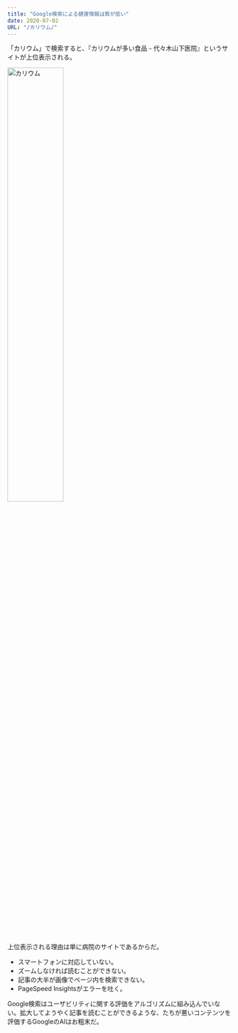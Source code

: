 ```yaml
---
title: "Google検索による健康情報は質が低い"
date: 2020-07-02
URL: "/カリウム/"
---
```


「カリウム」で検索すると、『カリウムが多い食品 - 代々木山下医院』というサイトが上位表示される。<!--more-->

<img src="../../カリウム/カリウム.webp" alt="カリウム" width="50%" height="50%">

上位表示される理由は単に病院のサイトであるからだ。

  - スマートフォンに対応していない。
  - ズームしなければ読むことができない。
  - 記事の大半が画像でページ内を検索できない。
  - PageSpeed Insightsがエラーを吐く。

Google検索はユーザビリティに関する評価をアルゴリズムに組み込んでいない。拡大してようやく記事を読むことができるような、たちが悪いコンテンツを評価するGoogleのAIはお粗末だ。